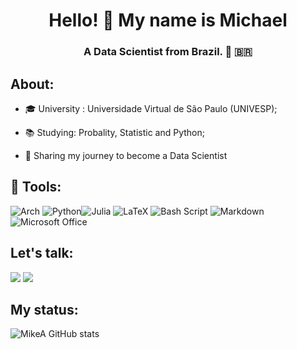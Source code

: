 <h1 align="center"> Hello! 👋 My name is Michael </h1>

<h3 align="center"> A Data Scientist from Brazil. 🎲 🇧🇷 </h3>

<h2> About: </h2>

- 🎓 University : Universidade Virtual de São Paulo (UNIVESP);

- 📚 Studying: Probality, Statistic and Python; 

- 🥾 Sharing my journey to become a Data Scientist 





<h2> 🔬 Tools:</h2> 

![Arch](https://img.shields.io/badge/Arch%20Linux-1793D1?logo=arch-linux&logoColor=fff&style=for-the-badge) ![Python](https://img.shields.io/badge/python-3670A0?style=for-the-badge&logo=python&logoColor=ffdd54)![Julia](https://img.shields.io/badge/-Julia-9558B2?style=for-the-badge&logo=julia&logoColor=white) ![LaTeX](https://img.shields.io/badge/latex-%23008080.svg?style=for-the-badge&logo=latex&logoColor=white) ![Bash Script](https://img.shields.io/badge/bash_script-%23121011.svg?style=for-the-badge&logo=gnu-bash&logoColor=white)  ![Markdown](https://img.shields.io/badge/markdown-%23000000.svg?style=for-the-badge&logo=markdown&logoColor=white) ![Microsoft Office](https://img.shields.io/badge/Microsoft_Office-D83B01?style=for-the-badge&logo=microsoft-office&logoColor=white)


<h2> Let's talk: </h2>
<div> 
</a> 
  <a href = "mikedouglasal94@gmail.com"><img src="https://img.shields.io/badge/-Gmail-%23333?style=for-the-badge&logo=gmail&logoColor=white" target="_blank"></a>
  <a href="https://www.linkedin.com/in/michael-douglas94/" target="_blank"><img src="https://img.shields.io/badge/-LinkedIn-%230077B5?style=for-the-badge&logo=linkedin&logoColor=white" target="_blank"></a> 
  
</div>


<h2> My status: </h2>

![MikeA GitHub stats](https://github-readme-stats.vercel.app/api?username=MikeAL94&theme=dark&show_icons=true) 

